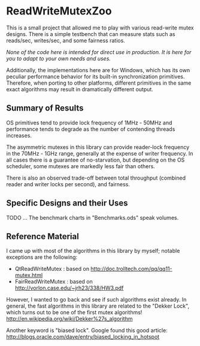 # ReadWriteMutexZoo

This is a small project that allowed me to play with various read-write mutex
designs.  There is a simple testbench that can measure stats such as
reads/sec, writes/sec, and some fairness ratios.

*None of the code here is intended for direct use in production.*
*It is here for you to adapt to your own needs and uses.*

Additionally, the implementations here are for Windows, which has its own
peculiar performance behavior for its built-in synchronization primitives.
Therefore, when porting to other platforms, different primitives in the
same exact algorithms may result in dramatically different output.

## Summary of Results

OS primitives tend to provide lock frequency of 1MHz - 50MHz and
performance tends to degrade as the number of contending threads increases.

The asymmetric mutexes in this library can provide reader-lock frequency
in the 70MHz - 1GHz range, generally at the expense of writer frequency.
In all cases there is a guarantee of no-starvation, but depending on
the OS scheduler, some mutexes are markedly less fair than others.

There is also an observed trade-off between total throughput (combined
reader and writer locks per second), and fairness.

## Specific Designs and their Uses

TODO ... 
The benchmark charts in "Benchmarks.ods" speak volumes.

## Reference Material

I came up with most of the algorithms in this library by myself;
notable exceptions are the following:
- QtReadWriteMutex : based on http://doc.trolltech.com/qq/qq11-mutex.html
- FairReadWriteMutex : based on http://vorlon.case.edu/~jrh23/338/HW3.pdf

However, I wanted to go back and see if such algorithms exist already.
In general, the fast algorithms in this library are related to the
"Dekker Lock", which turns out to be one of the first mutex algorithms!
    http://en.wikipedia.org/wiki/Dekker%27s_algorithm

Another keyword is "biased lock".  Google found this good article:
    http://blogs.oracle.com/dave/entry/biased_locking_in_hotspot

